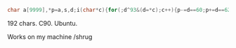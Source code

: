 ```c
char a[9999],*p=a,s,d;i(char*c){for(;d^93&(d=*c);c++){p-=d==60;p+=d==62;*p-=d==45;*p+=d==43;d==46?putchar(*p):d==44?read(0,p,1):d==91&&*p&&i(1+c--);if(d==91&!*p)for(;s+=*c==91,s-=*++c==93;);}}
```
192 chars. C90. Ubuntu. 

Works on my machine /shrug
